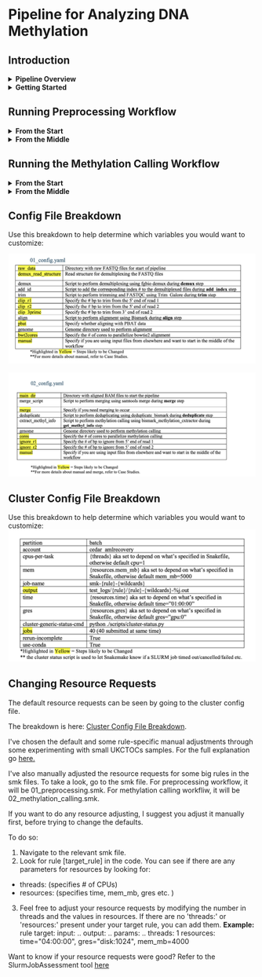 # Pipeline for Analyzing DNA Methylation


## **Introduction**

<details>
<summary><b>Pipeline Overview</b></summary>
<br>
This pipeline consists of 2 Snakemake workflows. 

<br>

**1. Preprocessing Workflow**: 

    Input: PE sequencing data 
    1. Demultiplex + Adding Index (fgbio DemuxFastqs)
    2. Trim (trim galore)
    3. Align (bismarck)

**2. Methylation Calling Workflow**: 

    Input: aligned bam 
    1. Merge (by sample across sequencing runs if desired) 
    2. Deduplicate (deduplicate_bismarck)
    3. Extract methylation info (bismarck_methylation_extractor )

<br><br>
This workflow was developed by Emily Chao, using Ruslan Stroganov's scripts as the template. 
<br><br>
If you want to know in detail how this workflow was created, click [here.](https://ohsuitg-my.sharepoint.com/:w:/r/personal/chaoe_ohsu_edu/Documents/Snakemake%20AML_CLOCK%20Workflow.docx?d=w9bad47d42fa34591afd6967842272001&csf=1&web=1&e=B5pnh6)


If you do not have access to this document, please email Emily Chao (chaoe@arc.ohsu.edu). 

I **HIGHLY** recommend using this document to guide you if you're a first time user. The instructions there are way more in-depth with thorough explanations. 

</details>


<details>
<summary><b> Getting Started</b></summary>
<br>
1. Pull all files from repository: 

```
srun --time=2:00:00 --mem=20G --partition=interactive --pty /usr/bin/bash -A [account]

cd /home/exacloud/gscratch/CEDAR/[user]
git clone https://github.com/ohsu-cedar-comp-hub/AMLClock.git
cd AMLClock
```

Run ```tree``` to ensure you have all the neccessary files. 
Your output should look like this: 
```


```

2. Set up the conda environment. 
```
conda env create -f aml_clock.yaml
conda activate aml_clock
cd AMLClock
```

</details>

## **Running Preprocessing Workflow**

<details>
<summary><b>From the Start</b></summary>
<br>

1. Organize input data accordingly. 

    Input data must be paired-end sequencing data ending with *_R1.fastq.gz and *_R2.fastq.gz. 
    The filename of the input data must also include an \_S#\_ somewhere aka the sample id. This is essential to match up with the expected sample sheet. All input data must be placed in a folder. 

    You must also have sample sheets to indicate which sample barcodes are expected per sample ID after demultiplexing. Sample sheets should follow the naming scheme of S#_SampleSheet.csv and placed in a SampleSheets directory inside your input data folder. 
    The content of the sample sheet must follow fgbio's guidelines: https://fulcrumgenomics.github.io/fgbio/tools/latest/DemuxFastqs.html. 
    
    NOTE: There is one key addition to the sample sheet: SAMPLE_INDEX. This was added to help with identifying files and each index is unique per sample name. 

    **A full example is in the EXAMPLE_INPUT directory.**
    <br>
    <br>

    **NOTE:** If you have files ending in *\_R1_\{something}.fastq.gz, you can use change_ext.sh located in the scripts/ to change it to the desired format. *_R1.fastq.gz. This script gets rid of the {something} so if you still wanted to keep it, put it manually in file name/use a different script. 

    ```
    ./scripts/change_ext.sh --d=[absolute path to input data directory]

    ```

<br>

2. Navigate to config/01_config.yaml. You will need to change the variables to match what you need. 
    
    These are the variables you **must** change and their required values: 
    1. **raw_data: [absolute path to input data directory]**
    2. **manual: false**

    You will also likely need to change the other variables as it is dependent on the parameters you would like to use for the demultiplexing, trimming and aligning.
    
    Refer to [Config File Breakdown](#config-file-breakdown) for more details. 

<br>

3. Navigate to config/cluster/config.v8+.yaml. 
    
    You can change the variables as needed. Most often, you may want to change the slurm account, where the output logs are going to and how the slurm jobs are named. 

    If desired, you can also change the default resources. 
    You are also able to change the resource requests per rule in the smk file. More details in [another section]. 

    Refer to Cluster Config File Breakdown [Cluster Config File Breakdown](#cluster-config-file-breakdown) for more details. 

<br>

4. Perform a Snakemake dry run to confirm that your data will be ran correctly. 
    ```
    cd AMLClock
    configfile=[absolute path to 01_config.yaml]
    snakefile=[absolute path to 01_preprocessing.smk]

    snakemake -n –-profile config/cluster/ --configfile=$configfile -s $snakefile 
    ```

    Pay close attention to the output of this dry run and check that the files Snakemake is expected to generate are correct. 

<br>

6. Now run this workflow using the launch script `scripts/run_pipeline.sh` 
    ```
    cd AMLClock
    sbatch scripts/run_pipeline.sh -c $configfile -s $snakefile

    ```


**NOTE:** If you want to run the workflow from the start, but end earlier, you would be looking to customize like this: 

```
cd AMLClock

snakemake -n –-profile config/cluster/ --configfile=$configfile -s $snakefile --until [last rule to run]

sbatch scripts/run_pipeline.sh -c $configfile -s $snakefile -u [last rule to run]

```

7. Check and monitor the workflow's progress. 

You can see how the overall workflow is proceeding by going to slurm-[sbatchjobid].out

You can see individual job progress by going to the output directory you had set in config/cluster/config.v8+.yaml. 

</details>


<details>
<summary><b>From the Middle</b></summary>
<br>

This is for when you want to run the preprocessing workflow mid-way and you do not have the files produced from the first step (demultiplexing) because they are elsewhere/not available to you. 

For this workflow, there are 2 possible scenarios: 
1. I have files demultiplexed (w/ or w/o index) that needs trimming and alignment. 
2. I have files trimmed that need alignment. 

I will address both below: 

1. Prepare your input. 
    
    Your input must match the format of the rule that you are trying to start from. 

    Start from **trim**: 

    - Input files must be in [input dir]/Demuxed. 

    - Input files must end in: *_R1.fastq.gz , *_R2.fastq.gz

    - **NOTE:** If your demuxed file name has no index and you don't have a sample sheet in hand, you will need to manually add in an index where it should be *_{INDEX}_R1.fastq.gz and \*\_{INDEX}_R2.fastq.gz. 
        Your index should be unique per sample name. So, files with the same sample name should have the same sample index. 
 

    Start from **align**: 

    - Input files must be in [input dir]/Trimmed. 

    - Input files must end in: *_R1_val_1.fq.gz , *_R2_val_2.fq.gz 

<br>

2. Adjust your config file in config/01_config.yaml as needed. 

    These are the variables you **must** change and their required values: 
    1. **raw_data: [absolute path to input dir]**
    2. **manual: true**

    Feel free to adjust the other parameters as desired for your trimming and/or aligning. 

    Refer to [Config File Breakdown](#config-file-breakdown) for more details. 

<br>

3. Adjust your cluster config file in config/cluster/config.v8+.yaml as needed. 
    If desired, you can also change the default resources. 
    You are also able to change the resource requests per rule in the smk file. More details in [Changing Resource Requests](#Changing-Resource-Requests). 

    Refer to Cluster Config File Breakdown [Cluster Config File Breakdown](#cluster-config-file-breakdown) for more details. 

4. Run dry run now. 

    ```
    cd AMLClock
    snakefile=[absolute path to 01_preprocessing.smk]
    configfile=[absolute path to 01_config.yaml]
    snakemake -n –-profile config/cluster/ --configfile=$configfile -s $snakefile 
    ```

    Pay close attention to the output snakemake generates. You should see that the rules snakemake would run are the remaining rules you need. 

<br>

4. Run the workflow now. 

    ```
    cd AMLClock
    snakefile=[absolute path to 01_preprocessing.smk]
    configfile=[absolute path to 01_config.yaml]
    sbatch scripts/run_pipeline.sh -c $configfile -s $snakefile

    ```
5. Check and monitor the workflow's progress. 
You can see how the overall workflow is proceeding by going to slurm-[sbatchjobid].out
You can see individual job progress by going to the output directory you had set in config/cluster/config.v8+.yaml. 

</details>

## **Running the Methylation Calling Workflow**

<details>
<summary><b>From the Start</b></summary>
<br>
This workflow is very similar to the Preprocessing Workflow. 

1. Organize input data accordingly. 

    Input data must be aligned bam data ending with *_R1_val_1_bismark_bt2_pe.bam. 
    
<br>

2. Navigate to config/02_config.yaml. You will need to change the variables to match what you need. 
    
    These are the variables you **must** change and their required values: 
    1. **main_dir: [absolute path to input data directory]**
    2. **manual: false**
    3. **merge: true OR false**

    NOTE: You will specify whether you want merging to occur here. Merging occur before deduplication and extraction methylation informtion. It will merge by sample name and sample index and will return {sample_name}_{sample_index}_R1_val_1_bismark_bt2_pe.bam. 

    You will also likely need to change the other variables as it is dependent on the parameters you would like to use for the deduplicating and extracting methylation information. Refer to [Config File Breakdown](#config-file-breakdown) for more details. 

    **NOTE:** If you are running this workflow right after running the preprocessing workflow, your config[main_dir] = [absolute path to Aligned_paired directory]

<br>

3. Navigate to config/cluster/config.v8+.yaml. 
    
    You can change the variables as needed. Most often, you may want to change the slurm account, where the output logs are going to and how the slurm jobs are named. 

    If desired, you can also change the default resources. 
    You are also able to change the resource requests per rule in the smk file. More details in [Changing Resource Requests](#Changing-Resource-Requests). 

    Refer to Cluster Config File Breakdown [Cluster Config File Breakdown](#cluster-config-file-breakdown) for more details. 

<br>

4. Perform a Snakemake dry run to confirm that your data will be ran correctly. 
    ```
    cd AMLClock
    configfile=[absolute path to 02_config.yaml]
    snakefile=[absolute path to 02_methylation_calling.smk]

    snakemake -n –-profile config/cluster/ --configfile=$configfile -s $snakefile 
    ```

    Pay close attention to the output of this dry run and check that the files Snakemake is expected to generate are correct. 

<br>

6. Now run this workflow using the launch script `scripts/run_pipeline.sh` 
    ```
    cd AMLClock
    sbatch scripts/run_pipeline.sh -c $configfile -s $snakefile

    ```

NOTE: If you want to run the workflow from the start, but end earlier, you would be looking to customize like this: 

```
cd AMLClock

snakemake -n –-profile config/cluster/ --configfile=$configfile -s $snakefile --until [last rule to run]

sbatch scripts/run_pipeline.sh -c $configfile -s $snakefile -u [last rule to run]

```

7. Check and monitor the workflow's progress. 
You can see how the overall workflow is proceeding by going to slurm-[sbatchjobid].out
You can see individual job progress by going to the output directory you had set in config/cluster/config.v8+.yaml. 

</details>


<details>
<summary><b>From the Middle</b></summary>
<br>

This is for when you want to start running the methylation calling workflow mid-way. 

The only way this would occur for this workflow is for when you have deduplicated files but do not have your aligned files. 


**Example**: I have output files that have been deduplicated. I only need to extract methylation information from them. 

1. Prepare your input. 

    Start from **deduplicate**: 

    - Input files must be in [input dir]/Deduplicated. 

    - Input files must end in: *_R1_val_1_bismark_bt2_pe.deduplicated.bam. 

<br>

2. Adjust your config file in config/02_config.yaml as needed. 

    These are the variables you **must** change and their required values: 
    1. **main_dir: [absolute path to input dir]**
    2. **manual: true** 
    3. **merge: false**

    Feel free to adjust the other parameters as desired for methylation calling. 

    Refer to [Config File Breakdown](#config-file-breakdown) for more details. 

<br>

3. Adjust your cluster config file in config/cluster/config.v8+.yaml as needed. 
    
    If desired, you can also change the default resources. 
    You are also able to change the resource requests per rule in the smk file. More details in [Changing Resource Requests](#Changing-Resource-Requests). 

    Refer to Cluster Config File Breakdown [Cluster Config File Breakdown](#cluster-config-file-breakdown) for more details. 

4. Run dry run now. 

    ```
    cd AMLClock
    snakefile=[absolute path to 02_preprocessing.smk]
    configfile=[absolute path to 02_config.yaml]
    snakemake -n –-profile config/cluster/ --configfile=$configfile -s $snakefile 
    ```

    Pay close attention to the output snakemake generates. You should see that the rules snakemake would run are the remaining rules you need. In this case, it should only run all and get_methyl_info rules. 

<br>

4. Run the workflow now. 

    ```
    cd AMLClock
    snakefile=[absolute path to 02_preprocessing.smk]
    configfile=[absolute path to 02_config.yaml]
    sbatch scripts/run_pipeline.sh -c $configfile -s $snakefile

    ```
5. Check and monitor the workflow's progress. 
You can see how the overall workflow is proceeding by going to slurm-[sbatchjobid].out
You can see individual job progress by going to the output directory you had set in config/cluster/config.v8+.yaml. 

</details>



## Config File Breakdown 

Use this breakdown to help determine which variables you would want to customize: 

![image.png](assets/01_config_breakdown.png)

![image.png](assets/02_config_breakdown.png)

## Cluster Config File Breakdown 

Use this breakdown to help determine which variables you would want to customize: 
![image.png](assets/cluster_breakdown.png)


## Changing Resource Requests 

The default resource requests can be seen by going to the cluster config file. 

The breakdown is here: [Cluster Config File Breakdown](#cluster-config-file-breakdown). 

I've chosen the default and some rule-specific manual adjustments through some experimenting with small UKCTOCs samples. 
For the full explanation go [here.](https://ohsuitg-my.sharepoint.com/:w:/r/personal/chaoe_ohsu_edu/Documents/Snakemake%20AML_CLOCK%20Workflow.docx?d=w9bad47d42fa34591afd6967842272001&csf=1&web=1&e=B5pnh6)

I've also manually adjusted the resource requests for some big rules in the smk files. To take a look, go to the smk file. 
For preprocessing workflow, it will be 01_preprocessing.smk. 
For methylation calling workfliw, it will be 02_methylation_calling.smk. 


If you want to do any resource adjusting, I suggest you adjust it manually first, before trying to change the defaults. 

To do so: 
1. Navigate to the relevant smk file. 
2. Look for rule [target_rule] in the code. You can see if there are any parameters for resources by looking for: 
- threads: (specifies # of CPUs) 
- resources: (specifies time, mem_mb, gres etc. )
3. Feel free to adjust your resource requests by modifying the number in threads and the values in resources. 
    If there are no 'threads:' or 'resources:' present under your target rule, you can add them. 
    **Example:**
    rule target: 
        input: ..
        output: ..
        params: ..
        threads: 1
        resources: 
            time="04:00:00",
            gres="disk:1024", 
            mem_mb=4000  


Want to know if your resource requests were good? Refer to the SlurmJobAssessment tool [here](https://github.com/ohsu-cedar-comp-hub/SlurmStats)

